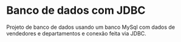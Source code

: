 # Banco de dados com JDBC

Projeto de banco de dados usando um banco MySql com dados de vendedores e departamentos e conexão feita via JDBC.
